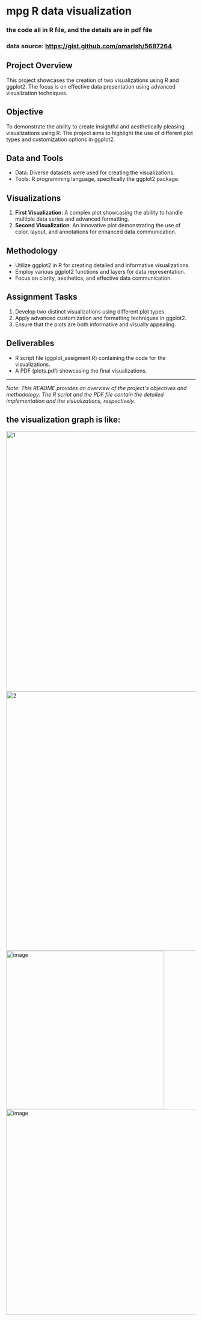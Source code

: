 # mpg R data visualization

### the code all in R file, and the details are in pdf file 
### data source: https://gist.github.com/omarish/5687264

## Project Overview
This project showcases the creation of two visualizations using R and ggplot2. The focus is on effective data presentation using advanced visualization techniques.

## Objective
To demonstrate the ability to create insightful and aesthetically pleasing visualizations using R. The project aims to highlight the use of different plot types and customization options in ggplot2.

## Data and Tools
- Data: Diverse datasets were used for creating the visualizations.
- Tools: R programming language, specifically the ggplot2 package.

## Visualizations
1. **First Visualization**: A complex plot showcasing the ability to handle multiple data series and advanced formatting.
2. **Second Visualization**: An innovative plot demonstrating the use of color, layout, and annotations for enhanced data communication.

## Methodology
- Utilize ggplot2 in R for creating detailed and informative visualizations.
- Employ various ggplot2 functions and layers for data representation.
- Focus on clarity, aesthetics, and effective data communication.

## Assignment Tasks
1. Develop two distinct visualizations using different plot types.
2. Apply advanced customization and formatting techniques in ggplot2.
3. Ensure that the plots are both informative and visually appealing.

## Deliverables
- R script file (ggplot_assigment.R) containing the code for the visualizations.
- A PDF (plots.pdf) showcasing the final visualizations.

---
*Note: This README provides an overview of the project's objectives and methodology. The R script and the PDF file contain the detailed implementation and the visualizations, respectively.*



## the visualization graph is like:
<img width="691" alt="1" src="https://github.com/CTlanston/R-data-visualization-/assets/115934184/bfa53961-9876-46d1-b180-7769e1039167">
<img width="688" alt="2" src="https://github.com/CTlanston/R-data-visualization-/assets/115934184/8600f6a5-e1e2-43b0-ac90-13da1549fb41">
<img width="420" alt="image" src="https://github.com/CTlanston/R-data-visualization-/assets/115934184/6d030938-7161-4127-bad1-9b754cbb083f">
<img width="546" alt="image" src="https://github.com/CTlanston/R-data-visualization-/assets/115934184/ad020168-10d9-45a8-84d3-45bd88989644">

